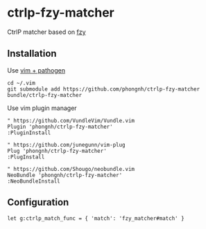 ctrlp-fzy-matcher
=================

CtrlP matcher based on [fzy](https://github.com/jhawthorn/fzy)


## Installation

Use [vim + pathogen](http://vimcasts.org/episodes/synchronizing-plugins-with-git-submodules-and-pathogen)

    cd ~/.vim
    git submodule add https://github.com/phongnh/ctrlp-fzy-matcher bundle/ctrlp-fzy-matcher

Use vim plugin manager

    " https://github.com/VundleVim/Vundle.vim
    Plugin 'phongnh/ctrlp-fzy-matcher'
    :PluginInstall

    " https://github.com/junegunn/vim-plug
    Plug 'phongnh/ctrlp-fzy-matcher'
    :PlugInstall

    " https://github.com/Shougo/neobundle.vim
    NeoBundle 'phongnh/ctrlp-fzy-matcher'
    :NeoBundleInstall

## Configuration

```vimrc
let g:ctrlp_match_func = { 'match': 'fzy_matcher#match' }
```
